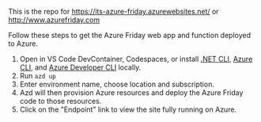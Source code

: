 This is the repo for https://its-azure-friday.azurewebsites.net/ or http://www.azurefriday.com

Follow these steps to get the Azure Friday web app and function deployed to Azure.

1. Open in VS Code DevContainer, Codespaces, or install [.NET CLI](https://dotnet.microsoft.com/download), [Azure CLI](http://aka.ms/getazcli), and [Azure Developer CLI](https://aka.ms/azd-install) locally.
1. Run `azd up`
1. Enter environment name, choose location and subscription.
1. Azd will then provision Azure resources and deploy the Azure Friday code to those resources.
1. Click on the "Endpoint" link to view the site fully running on Azure.